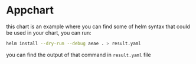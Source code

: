 # Appchart
this chart is an example where you can find some of helm syntax that could be used in your chart, you can run:
```sh
helm install --dry-run --debug aeae . > result.yaml
```
you can find the output of that command in `result.yaml` file